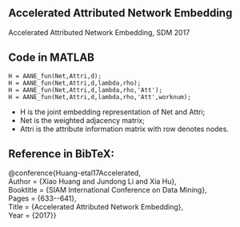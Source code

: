 ## Accelerated Attributed Network Embedding
Accelerated Attributed Network Embedding, SDM 2017


## Code in MATLAB
```
H = AANE_fun(Net,Attri,d);  
H = AANE_fun(Net,Attri,d,lambda,rho);  
H = AANE_fun(Net,Attri,d,lambda,rho,'Att');  
H = AANE_fun(Net,Attri,d,lambda,rho,'Att',worknum);  
```

- H is the joint embedding representation of Net and Attri;
- Net is the weighted adjacency matrix;
- Attri is the attribute information matrix with row denotes nodes.


## Reference in BibTeX: 
@conference{Huang-etal17Accelerated,  
Author = {Xiao Huang and Jundong Li and Xia Hu},  
Booktitle = {SIAM International Conference on Data Mining},  
Pages = {633--641},  
Title = {Accelerated Attributed Network Embedding},  
Year = {2017}}

